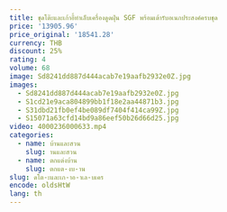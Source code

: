 ```yaml
---
title: ชุดโต๊ะและเก้าอี้ทําเล็บเครื่องดูดฝุ่น SGF พร้อมเต้ารับอเนกประสงค์ครบชุด
price: '13905.96'
price_original: '18541.28'
currency: THB
discount: 25%
rating: 4
volume: 68
image: Sd8241dd887d444acab7e19aafb2932e0Z.jpg
images:
  - Sd8241dd887d444acab7e19aafb2932e0Z.jpg
  - S1cd21e9aca804899bb1f18e2aa44871b3.jpg
  - S31dbd21fb0ef4be089df7404f414ca99Z.jpg
  - S15071a63cfd14bd9a86eef50b26d66d25.jpg
video: 4000236000633.mp4
categories:
  - name: บ้านและสวน
    slug: านและสวน
  - name: ตกแต่งบ้าน
    slug: ตกแต-งบ-าน
slug: ดโต-ะและเก-าอ-าเล-บเคร
encode: oldsHtW
lang: th
---
```

  